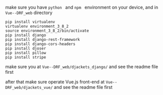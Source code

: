 make sure you have `python ` and `npm `  environment on your device, and in `Vue--DRF_web` directory

```shell
pip install virtualenv
virtualenv environment_3_8_2
source environment_3_8_2/bin/activate
pip install django
pip install django-rest-framework
pip install django-cors-headers
pip install djoser
pip install pillow
pip install stripe
```



make sure you at `Vue--DRF_web/djackets_django/` and see the readme file first

after that make sure operate Vue.js front-end at `Vue--DRF_web/djackets_vue/` and see the readme file first
